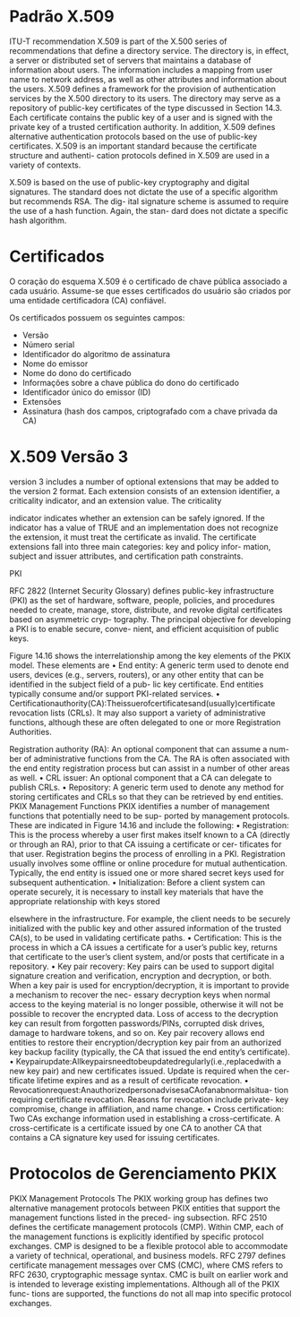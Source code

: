 
# Padrão X.509




ITU-T recommendation X.509 is part of the X.500 series of recommendations that define a directory service. The directory is, in effect, a server or distributed set of servers that maintains a database of information about users. The information includes a mapping from user name to network address, as well as other attributes and information about the users.
X.509 defines a framework for the provision of authentication services by the X.500 directory to its users. The directory may serve as a repository of public-key certificates of the type discussed in Section 14.3. Each certificate contains the public key of a user and is signed with the private key of a trusted certification authority. In addition, X.509 defines alternative authentication protocols based on the use of public-key certificates.
X.509 is an important standard because the certificate structure and authenti- cation protocols defined in X.509 are used in a variety of contexts.

X.509 is based on the use of public-key cryptography and digital signatures. The standard does not dictate the use of a specific algorithm but recommends RSA. The dig- ital signature scheme is assumed to require the use of a hash function. Again, the stan- dard does not dictate a specific hash algorithm.
# Certificados

O coração do esquema X.509 é o certificado de chave pública associado a cada usuário. Assume-se que esses certificados do usuário são criados por uma entidade certificadora (CA) confiável.

Os certificados possuem os seguintes campos:

  - Versão
  - Número serial
  - Identificador do algoritmo de assinatura
  - Nome do emissor
  - Nome do dono do certificado
  - Informações sobre a chave pública do dono do certificado
  - Identificador único do emissor (ID)
  - Extensões
  - Assinatura (hash dos campos, criptografado com a chave privada da CA)


# X.509 Versão 3



version 3 includes a number of optional extensions that may be added to the version 2 format. Each extension consists of an extension identifier, a criticality indicator, and an extension value. The criticality

indicator indicates whether an extension can be safely ignored. If the indicator has a value of TRUE and an implementation does not recognize the extension, it must treat the certificate as invalid.
The certificate extensions fall into three main categories: key and policy infor- mation, subject and issuer attributes, and certification path constraints.



PKI

RFC 2822 (Internet Security Glossary) defines public-key infrastructure (PKI) as the set of hardware, software, people, policies, and procedures needed to create, manage, store, distribute, and revoke digital certificates based on asymmetric cryp- tography. The principal objective for developing a PKI is to enable secure, conve- nient, and efficient acquisition of public keys. 


Figure 14.16 shows the interrelationship among the key elements of the PKIX model. These elements are
• End entity: A generic term used to denote end users, devices (e.g., servers, routers), or any other entity that can be identified in the subject field of a pub- lic key certificate. End entities typically consume and/or support PKI-related services.
• Certificationauthority(CA):Theissuerofcertificatesand(usually)certificate revocation lists (CRLs). It may also support a variety of administrative functions, although these are often delegated to one or more Registration Authorities.

 Registration authority (RA): An optional component that can assume a num- ber of administrative functions from the CA. The RA is often associated with the end entity registration process but can assist in a number of other areas as well.
• CRL issuer: An optional component that a CA can delegate to publish CRLs.
• Repository: A generic term used to denote any method for storing certificates
and CRLs so that they can be retrieved by end entities.
PKIX Management Functions
PKIX identifies a number of management functions that potentially need to be sup- ported by management protocols. These are indicated in Figure 14.16 and include the following:
• Registration: This is the process whereby a user first makes itself known to a CA (directly or through an RA), prior to that CA issuing a certificate or cer- tificates for that user. Registration begins the process of enrolling in a PKI. Registration usually involves some offline or online procedure for mutual authentication. Typically, the end entity is issued one or more shared secret keys used for subsequent authentication.
• Initialization: Before a client system can operate securely, it is necessary to install key materials that have the appropriate relationship with keys stored

elsewhere in the infrastructure. For example, the client needs to be securely initialized with the public key and other assured information of the trusted CA(s), to be used in validating certificate paths.
• Certification: This is the process in which a CA issues a certificate for a user’s public key, returns that certificate to the user’s client system, and/or posts that certificate in a repository.
• Key pair recovery: Key pairs can be used to support digital signature creation and verification, encryption and decryption, or both. When a key pair is used for encryption/decryption, it is important to provide a mechanism to recover the nec- essary decryption keys when normal access to the keying material is no longer possible, otherwise it will not be possible to recover the encrypted data. Loss of access to the decryption key can result from forgotten passwords/PINs, corrupted disk drives, damage to hardware tokens, and so on. Key pair recovery allows end entities to restore their encryption/decryption key pair from an authorized key backup facility (typically, the CA that issued the end entity’s certificate).
• Keypairupdate:Allkeypairsneedtobeupdatedregularly(i.e.,replacedwith a new key pair) and new certificates issued. Update is required when the cer- tificate lifetime expires and as a result of certificate revocation.
• Revocationrequest:AnauthorizedpersonadvisesaCAofanabnormalsitua- tion requiring certificate revocation. Reasons for revocation include private- key compromise, change in affiliation, and name change.
• Cross certification: Two CAs exchange information used in establishing a cross-certificate. A cross-certificate is a certificate issued by one CA to another CA that contains a CA signature key used for issuing certificates.

# Protocolos de Gerenciamento PKIX

PKIX Management Protocols
The PKIX working group has defines two alternative management protocols between PKIX entities that support the management functions listed in the preced- ing subsection. RFC 2510 defines the certificate management protocols (CMP). Within CMP, each of the management functions is explicitly identified by specific protocol exchanges. CMP is designed to be a flexible protocol able to accommodate a variety of technical, operational, and business models.
RFC 2797 defines certificate management messages over CMS (CMC), where CMS refers to RFC 2630, cryptographic message syntax. CMC is built on earlier work and is intended to leverage existing implementations. Although all of the PKIX func- tions are supported, the functions do not all map into specific protocol exchanges.

